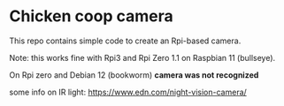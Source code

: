 # Chicken coop camera


This repo contains simple code to create an Rpi-based camera.

Note: this works fine with Rpi3 and Rpi Zero 1.1 on Raspbian 11 (bullseye).  

On Rpi zero and Debian 12 (bookworm) **camera was not recognized**

some info on IR light: https://www.edn.com/night-vision-camera/
